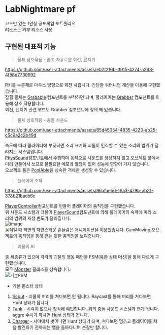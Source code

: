 # LabNightmare pf
 코드만 있는 1인칭 공포게임 포트폴리오</br>
리소스는 외부 리소스 사용

## 구현된 대표적 기능
> 물체 상호작용 - 줍고 자유로운 회전, 던지기

https://github.com/user-attachments/assets/e02f216b-3915-4274-a243-4f58d7730992

R키를 누른채로 마우스 방향으로 회전 시킵니다. 간단한 쿼터니언 계산을 이용해 구현했습니다. </br>
잡힐 물체는 [Grabable](https://github.com/Shell4026/LabNightmare-pf/blob/main/Scripts/Entity/Grabable.cs) 컴포넌트를 부착하면 되며, 플레이어는 [Grabber](https://github.com/Shell4026/LabNightmare-pf/blob/main/Scripts/Player/Grabber.cs#L124) 컴포넌트를 이용해 상호 작용합니다.</br>
회전, 던지기 관련 코드도 Grabber 컴포넌트에 정의 돼 있습니다.

> 물체 상호작용 - 충돌 사운드

https://github.com/user-attachments/assets/65d45054-4835-4223-ab25-c5c9a2c2b49d

속도에 따라 콜라이더에 부딪히면 소리 크기와 괴물이 인식할 수 있는 소리의 범위가 달라지는 시스템입니다.</br>
[PhysSound](https://github.com/Shell4026/LabNightmare-pf/blob/main/Scripts/Entity/PhysSound.cs)컴포넌트에서 수행하며 동적으로 사운드를 생성하지 않고 오브젝트 풀에서 미리 만들어서 쓰므로 불필요한 메모리 할당이 없어 성능에 영향이 가지 않습니다. </br>
오브젝트 풀은 [PoolAble](https://github.com/Shell4026/LabNightmare-pf/blob/main/Scripts/Entity/PoolAble.cs)을 상속한 객체만 생성할 수 있습니다.

> 플레이어 조작

https://github.com/user-attachments/assets/96afae50-19a3-479b-ab21-378b21bacb6c

[PlayerController](https://github.com/Shell4026/LabNightmare-pf/blob/main/Scripts/Player/PlayerController.cs#L109)컴포넌트를 만들어 플레이어의 움직임을 구현했습니다. </br>
위 사운드 시스템과 더불어 [PlayerSound](https://github.com/Shell4026/LabNightmare-pf/blob/main/Scripts/Player/PlayerSound.cs)컴포넌트에 의해 플레이어의 속력에 따라 소리의 범위와 재생 빈도가 달라집니다. </br>
![image](https://github.com/user-attachments/assets/547932bd-c527-4bcc-aa47-789ca4492582)</br>
움직일 때 화면의 자연스러운 흔들림은 애니메이션을 이용했습니다. CamMoving 오브젝트의 움직임을 통해 걷는 듯한 움직임을 보여줍니다.

> 괴물의 AI

총 세종류가 있으며 각각의 괴물의 행동 패턴을 FSM(유한 상태 머신)을 통해 다르게 구현했습니다.</br>
모두 [Monster](https://github.com/Shell4026/LabNightmare-pf/blob/main/Scripts/Entity/Monster/Monster.cs) 클래스를 상속합니다.</br>
![기본FSM](https://github.com/user-attachments/assets/a924ab5f-5de9-405c-8ab7-788376062d3f)</br>
- 기본 몬스터 상태
1. [Scout](https://github.com/Shell4026/LabNightmare-pf/blob/main/Scripts/Entity/Monster/Scout.cs) - 괴물의 머리를 쳐다보면 안 됩니다. Raycast를 통해 머리를 쳐다보면 Hunt 상태가 됩니다.
2. [Tank](https://github.com/Shell4026/LabNightmare-pf/blob/main/Scripts/Entity/Monster/Tank.cs) - 시각이 없으나 청각에 예민합니다. 위의 충돌 사운드 시스템과 연계 됩니다. aggro 수치가 꽉차면 Hunt 상태가 됩니다.
3. [Charger](https://github.com/Shell4026/LabNightmare-pf/blob/main/Scripts/Entity/Monster/Charger.cs) - 시야에서 벗어나면 Hunt 상태가 되며, 쳐다보면 멈추고 플레이어를 처음 발견하기 전까지는 맵을 돌아다니며 순찰만 합니다.
